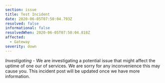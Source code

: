```yaml
---
section: issue
title: Test Incident
date: 2020-06-05T07:50:04.793Z
resolved: false
informational: false
resolvedWhen: 2020-06-05T07:50:04.818Z
affected:
  - Gateway
severity: down
---
```

*Investigating* - We are investigating a potential issue that might affect the uptime of one our of services. We are sorry for any inconvenience this may cause you. This incident post will be updated once we have more information.